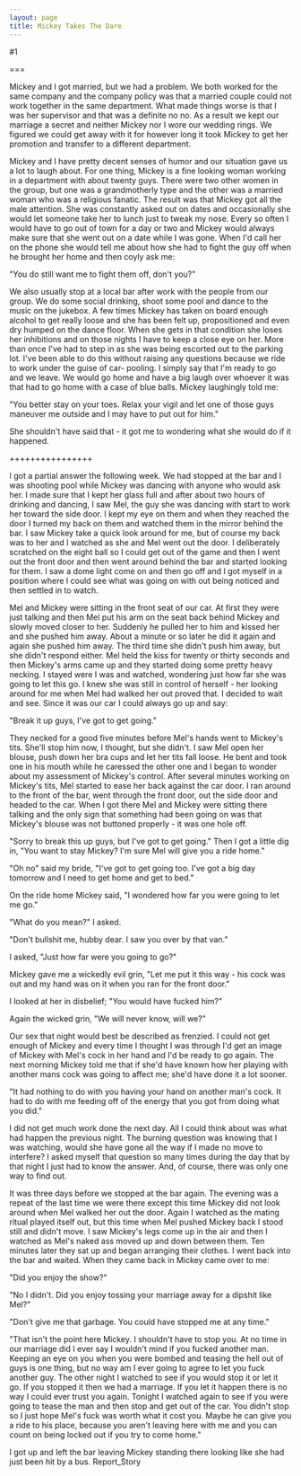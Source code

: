 ```yaml
---
layout: page
title: Mickey Takes The Dare
---
```

#1 

===

Mickey and I got married, but we had a problem. We both worked for the same company and the company policy was that a married couple could not work together in the same department. What made things worse is that I was her supervisor and that was a definite no no. As a result we kept our marriage a secret and neither Mickey nor I wore our wedding rings. We figured we could get away with it for however long it took Mickey to get her promotion and transfer to a different department. 

Mickey and I have pretty decent senses of humor and our situation gave us a lot to laugh about. For one thing, Mickey is a fine looking woman working in a department with about twenty guys. There were two other women in the group, but one was a grandmotherly type and the other was a married woman who was a religious fanatic. The result was that Mickey got all the male attention. She was constantly asked out on dates and occasionally she would let someone take her to lunch just to tweak my nose. Every so often I would have to go out of town for a day or two and Mickey would always make sure that she went out on a date while I was gone. When I'd call her on the phone she would tell me about how she had to fight the guy off when he brought her home and then coyly ask me: 

"You do still want me to fight them off, don't you?" 

We also usually stop at a local bar after work with the people from our group. We do some social drinking, shoot some pool and dance to the music on the jukebox. A few times Mickey has taken on board enough alcohol to get really loose and she has been felt up, propositioned and even dry humped on the dance floor. When she gets in that condition she loses her inhibitions and on those nights I have to keep a close eye on her. More than once I've had to step in as she was being escorted out to the parking lot. I've been able to do this without raising any questions because we ride to work under the guise of car- pooling. I simply say that I'm ready to go and we leave. We would go home and have a big laugh over whoever it was that had to go home with a case of blue balls. Mickey laughingly told me: 

"You better stay on your toes. Relax your vigil and let one of those guys maneuver me outside and I may have to put out for him." 

She shouldn't have said that - it got me to wondering what she would do if it happened. 

++++++++++++++++ 

I got a partial answer the following week. We had stopped at the bar and I was shooting pool while Mickey was dancing with anyone who would ask her. I made sure that I kept her glass full and after about two hours of drinking and dancing, I saw Mel, the guy she was dancing with start to work her toward the side door. I kept my eye on them and when they reached the door I turned my back on them and watched them in the mirror behind the bar. I saw Mickey take a quick look around for me, but of course my back was to her and I watched as she and Mel went out the door. I deliberately scratched on the eight ball so I could get out of the game and then I went out the front door and then went around behind the bar and started looking for them. I saw a dome light come on and then go off and I got myself in a position where I could see what was going on with out being noticed and then settled in to watch. 

Mel and Mickey were sitting in the front seat of our car. At first they were just talking and then Mel put his arm on the seat back behind Mickey and slowly moved closer to her. Suddenly he pulled her to him and kissed her and she pushed him away. About a minute or so later he did it again and again she pushed him away. The third time she didn't push him away, but she didn't respond either. Mel held the kiss for twenty or thirty seconds and then Mickey's arms came up and they started doing some pretty heavy necking. I stayed were I was and watched, wondering just how far she was going to let this go. I knew she was still in control of herself - her looking around for me when Mel had walked her out proved that. I decided to wait and see. Since it was our car I could always go up and say: 

"Break it up guys, I've got to get going." 

They necked for a good five minutes before Mel's hands went to Mickey's tits. She'll stop him now, I thought, but she didn't. I saw Mel open her blouse, push down her bra cups and let her tits fall loose. He bent and took one in his mouth while he caressed the other one and I began to wonder about my assessment of Mickey's control. After several minutes working on Mickey's tits, Mel started to ease her back against the car door. I ran around to the front of the bar, went through the front door, out the side door and headed to the car. When I got there Mel and Mickey were sitting there talking and the only sign that something had been going on was that Mickey's blouse was not buttoned properly - it was one hole off. 

"Sorry to break this up guys, but I've got to get going." Then I got a little dig in, "You want to stay Mickey? I'm sure Mel will give you a ride home." 

"Oh no" said my bride, "I've got to get going too. I've got a big day tomorrow and I need to get home and get to bed." 

On the ride home Mickey said, "I wondered how far you were going to let me go." 

"What do you mean?" I asked. 

"Don't bullshit me, hubby dear. I saw you over by that van." 

I asked, "Just how far were you going to go?" 

Mickey gave me a wickedly evil grin, "Let me put it this way - his cock was out and my hand was on it when you ran for the front door." 

I looked at her in disbelief; "You would have fucked him?" 

Again the wicked grin, "We will never know, will we?" 

Our sex that night would best be described as frenzied. I could not get enough of Mickey and every time I thought I was through I'd get an image of Mickey with Mel's cock in her hand and I'd be ready to go again. The next morning Mickey told me that if she'd have known how her playing with another mans cock was going to affect me; she'd have done it a lot sooner. 

"It had nothing to do with you having your hand on another man's cock. It had to do with me feeding off of the energy that you got from doing what you did." 

I did not get much work done the next day. All I could think about was what had happen the previous night. The burning question was knowing that I was watching, would she have gone all the way if I made no move to interfere? I asked myself that question so many times during the day that by that night I just had to know the answer. And, of course, there was only one way to find out. 

It was three days before we stopped at the bar again. The evening was a repeat of the last time we were there except this time Mickey did not look around when Mel walked her out the door. Again I watched as the mating ritual played itself out, but this time when Mel pushed Mickey back I stood still and didn't move. I saw Mickey's legs come up in the air and then I watched as Mel's naked ass moved up and down between them. Ten minutes later they sat up and began arranging their clothes. I went back into the bar and waited. When they came back in Mickey came over to me: 

"Did you enjoy the show?" 

"No I didn't. Did you enjoy tossing your marriage away for a dipshit like Mel?" 

"Don't give me that garbage. You could have stopped me at any time." 

"That isn't the point here Mickey. I shouldn't have to stop you. At no time in our marriage did I ever say I wouldn't mind if you fucked another man. Keeping an eye on you when you were bombed and teasing the hell out of guys is one thing, but no way am I ever going to agree to let you fuck another guy. The other night I watched to see if you would stop it or let it go. If you stopped it then we had a marriage. If you let it happen there is no way I could ever trust you again. Tonight I watched again to see if you were going to tease the man and then stop and get out of the car. You didn't stop so I just hope Mel's fuck was worth what it cost you. Maybe he can give you a ride to his place, because you aren't leaving here with me and you can count on being locked out if you try to come home." 

I got up and left the bar leaving Mickey standing there looking like she had just been hit by a bus. Report_Story 
